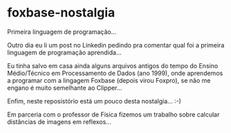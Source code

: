 # foxbase-nostalgia
Primeira linguagem de programação...

Outro dia eu li um post no Linkedin pedindo pra comentar qual foi a primeira linguagem de programação aprendida...

Eu tinha salvo em casa ainda alguns arquivos antigos do tempo do Ensino Médio/Técnico em Processamento de Dados (ano 1999), onde aprendemos a programar com a lingagem Foxbase (depois virou Foxpro), se não me engano é muito semelhante ao Clipper...

Enfim, neste reposistório está um pouco desta nostalgia... :-)

Em parceria com o professor de Física fizemos um trabalho sobre calcular distâncias de imagens em reflexos...

